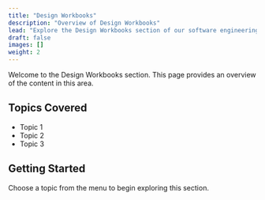 ```yaml
---
title: "Design Workbooks"
description: "Overview of Design Workbooks"
lead: "Explore the Design Workbooks section of our software engineering resources."
draft: false
images: []
weight: 2
---
```


Welcome to the Design Workbooks section. This page provides an overview of the content in this area.

## Topics Covered

- Topic 1
- Topic 2
- Topic 3

## Getting Started

Choose a topic from the menu to begin exploring this section.
